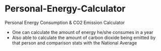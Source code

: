# Personal-Energy-Calculator
Personal Energy Consumption &amp; CO2 Emission Calculator

- One can calculate the amount of energy he/she consumes in a year
- Also able to calculate the amount of carbon dioxide being emitted by that person and comparison stats with the National Average
